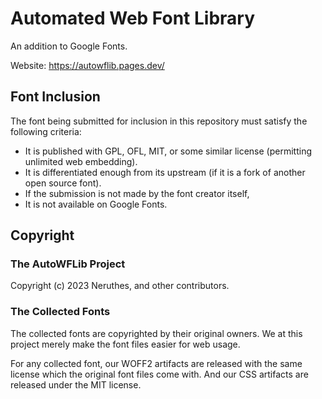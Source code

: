 # Automated Web Font Library

An addition to Google Fonts.

Website: https://autowflib.pages.dev/

## Font Inclusion

The font being submitted for inclusion in this repository must satisfy the following criteria:

- It is published with GPL, OFL, MIT, or some similar license (permitting unlimited web embedding).
- It is differentiated enough from its upstream (if it is a fork of another open source font).
- If the submission is not made by the font creator itself,
- It is not available on Google Fonts.



## Copyright

### The AutoWFLib Project

Copyright (c) 2023 Neruthes, and other contributors.

### The Collected Fonts

The collected fonts are copyrighted by their original owners.
We at this project merely make the font files easier for web usage.

For any collected font, our WOFF2 artifacts are released with the same license which the original font files come with.
And our CSS artifacts are released under the MIT license.
